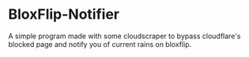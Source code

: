 # BloxFlip-Notifier
A simple program made with some cloudscraper to bypass cloudflare's blocked page and notify you of current rains on bloxflip.
